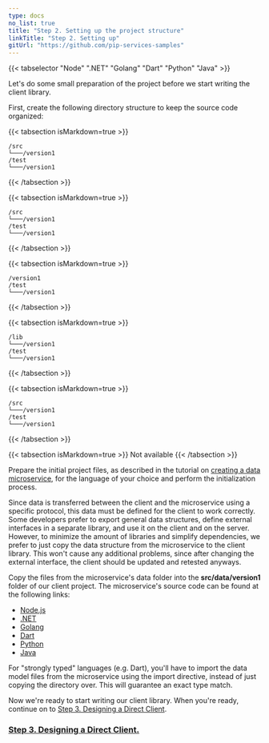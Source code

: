 ```yaml
---
type: docs
no_list: true
title: "Step 2. Setting up the project structure"
linkTitle: "Step 2. Setting up" 
gitUrl: "https://github.com/pip-services-samples"
---
```


{{< tabselector "Node" ".NET" "Golang" "Dart" "Python" "Java" >}}

Let's do some small preparation of the project before we start writing the client library.

First, create the following directory structure to keep the source code organized:


{{< tabsection isMarkdown=true >}}

```
/src
└───/version1
/test
└───/version1

```
{{< /tabsection >}}

{{< tabsection isMarkdown=true >}}

```
/src
└───/version1
/test
└───/version1
```
{{< /tabsection >}}

{{< tabsection isMarkdown=true >}}

```
/version1
/test
└───/version1
```
{{< /tabsection >}}

{{< tabsection isMarkdown=true >}}

```
/lib
└───/version1
/test
└───/version1
```
{{< /tabsection >}}

{{< tabsection isMarkdown=true >}}

```
/src
└───/version1
/test
└───/version1
```
{{< /tabsection >}}

{{< tabsection isMarkdown=true >}}
Not available
{{< /tabsection >}}


Prepare the initial project files, as described in the tutorial on [creating a data microservice](../../data_microservice), for the language of your choice and perform the initialization process.


Since data is transferred between the client and the microservice using a specific protocol, this data must be defined for the client to work correctly. Some developers prefer to export general data structures, define external interfaces in a separate library, and use it on the client and on the server. However, to minimize the amount of libraries and simplify dependencies, we prefer to just copy the data structure from the microservice to the client library. This won't cause any additional problems, since after changing the external interface, the client should be updated and retested anyways. 


Copy the files from the microservice's data folder into the **src/data/version1** folder of our client project. The microservice's source code can be found at the following links:

- [Node.js](https://github.com/pip-services-samples/service-beacons-nodex/tree/main/src/data/version1)
- [.NET](https://github.com/pip-services-samples/service-beacons-dotnet/tree/master/src/Interface/Data/Version1)
- [Golang](https://github.com/pip-services-samples/service-beacons-goxx/tree/main/data/version1)
- [Dart](https://github.com/pip-services-samples/service-beacons-dart/tree/master/lib/src/data/version1)
- [Python](https://github.com/pip-services-samples/service-beacons-python/tree/master/service_beacons_python/data/version1)
- [Java](https://github.com/pip-services-samples/service-beacons-java/tree/master/data-beacons/src/org/pipservices3/beacons/data/version1)


For "strongly typed" languages (e.g. Dart), you'll have to import the data model files from the microservice using the import directive, instead of just copying the directory over. This will guarantee an exact type match.

Now we're ready to start writing our client library. When you're ready, continue on to [Step 3. Designing a Direct Client](../step2).

<span class="hide-title-link">

### [Step 3. Designing a Direct Client.](../step2)

</span>
